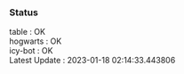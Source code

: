 ### Status


table : OK  
hogwarts : OK  
icy-bot : OK  
Latest Update : 2023-01-18 02:14:33.443806
